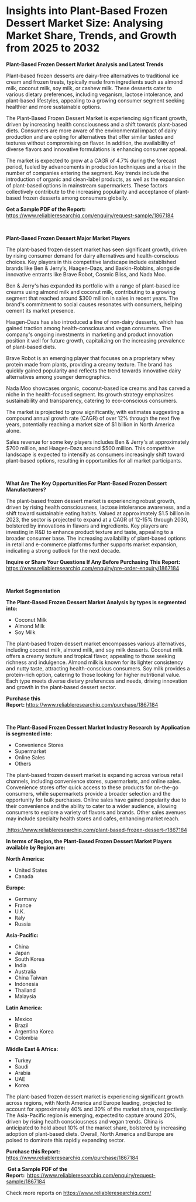 <p><h1>Insights into Plant-Based Frozen Dessert Market Size: Analysing Market Share, Trends, and Growth from 2025 to 2032</h1></p><p><strong>Plant-Based Frozen Dessert Market Analysis and Latest Trends</strong></p>
<p><p>Plant-based frozen desserts are dairy-free alternatives to traditional ice cream and frozen treats, typically made from ingredients such as almond milk, coconut milk, soy milk, or cashew milk. These desserts cater to various dietary preferences, including veganism, lactose intolerance, and plant-based lifestyles, appealing to a growing consumer segment seeking healthier and more sustainable options.</p><p>The Plant-Based Frozen Dessert Market is experiencing significant growth, driven by increasing health consciousness and a shift towards plant-based diets. Consumers are more aware of the environmental impact of dairy production and are opting for alternatives that offer similar tastes and textures without compromising on flavor. In addition, the availability of diverse flavors and innovative formulations is enhancing consumer appeal.</p><p>The market is expected to grow at a CAGR of 4.7% during the forecast period, fueled by advancements in production techniques and a rise in the number of companies entering the segment. Key trends include the introduction of organic and clean-label products, as well as the expansion of plant-based options in mainstream supermarkets. These factors collectively contribute to the increasing popularity and acceptance of plant-based frozen desserts among consumers globally.</p></p>
<p><strong>Get a Sample PDF of the Report:&nbsp;</strong> <a href="https://www.reliableresearchiq.com/enquiry/request-sample/1867184?utm_campaign=1900&utm_medium=2&utm_source=Github&utm_content=ia&utm_term=15022025&utm_id=plant-based-frozen-dessert">https://www.reliableresearchiq.com/enquiry/request-sample/1867184</a></p>
<p>&nbsp;</p>
<p><strong>Plant-Based Frozen Dessert Major Market Players</strong></p>
<p><p>The plant-based frozen dessert market has seen significant growth, driven by rising consumer demand for dairy alternatives and health-conscious choices. Key players in this competitive landscape include established brands like Ben & Jerry’s, Haagen-Dazs, and Baskin-Robbins, alongside innovative entrants like Brave Robot, Cosmic Bliss, and Nada Moo.</p><p>Ben & Jerry's has expanded its portfolio with a range of plant-based ice creams using almond milk and coconut milk, contributing to a growing segment that reached around $300 million in sales in recent years. The brand's commitment to social causes resonates with consumers, helping cement its market presence.</p><p>Haagen-Dazs has also introduced a line of non-dairy desserts, which has gained traction among health-conscious and vegan consumers. The company's ongoing investments in marketing and product innovation position it well for future growth, capitalizing on the increasing prevalence of plant-based diets.</p><p>Brave Robot is an emerging player that focuses on a proprietary whey protein made from plants, providing a creamy texture. The brand has quickly gained popularity and reflects the trend towards innovative dairy alternatives among younger demographics.</p><p>Nada Moo showcases organic, coconut-based ice creams and has carved a niche in the health-focused segment. Its growth strategy emphasizes sustainability and transparency, catering to eco-conscious consumers.</p><p>The market is projected to grow significantly, with estimates suggesting a compound annual growth rate (CAGR) of over 12% through the next five years, potentially reaching a market size of $1 billion in North America alone.</p><p>Sales revenue for some key players includes Ben & Jerry's at approximately $700 million, and Haagen-Dazs around $500 million. This competitive landscape is expected to intensify as consumers increasingly shift toward plant-based options, resulting in opportunities for all market participants.</p></p>
<p>&nbsp;</p>
<p><strong>What Are The Key Opportunities For Plant-Based Frozen Dessert Manufacturers?</strong></p>
<p><p>The plant-based frozen dessert market is experiencing robust growth, driven by rising health consciousness, lactose intolerance awareness, and a shift toward sustainable eating habits. Valued at approximately $1.5 billion in 2023, the sector is projected to expand at a CAGR of 12-15% through 2030, bolstered by innovations in flavors and ingredients. Key players are investing in R&D to enhance product texture and taste, appealing to a broader consumer base. The increasing availability of plant-based options in retail and e-commerce platforms further supports market expansion, indicating a strong outlook for the next decade.</p></p>
<p><strong>Inquire or Share Your Questions If Any Before Purchasing This Report:</strong> <a href="https://www.reliableresearchiq.com/enquiry/pre-order-enquiry/1867184?utm_campaign=1900&utm_medium=2&utm_source=Github&utm_content=ia&utm_term=15022025&utm_id=plant-based-frozen-dessert">https://www.reliableresearchiq.com/enquiry/pre-order-enquiry/1867184</a></p>
<p>&nbsp;</p>
<p><strong>Market Segmentation</strong></p>
<p><strong>The Plant-Based Frozen Dessert Market Analysis by types is segmented into:</strong></p>
<p><ul><li>Coconut Milk</li><li>Almond Milk</li><li>Soy Milk</li></ul></p>
<p><p>The plant-based frozen dessert market encompasses various alternatives, including coconut milk, almond milk, and soy milk desserts. Coconut milk offers a creamy texture and tropical flavor, appealing to those seeking richness and indulgence. Almond milk is known for its lighter consistency and nutty taste, attracting health-conscious consumers. Soy milk provides a protein-rich option, catering to those looking for higher nutritional value. Each type meets diverse dietary preferences and needs, driving innovation and growth in the plant-based dessert sector.</p></p>
<p><strong>Purchase this Report:&nbsp;</strong><a href="https://www.reliableresearchiq.com/purchase/1867184?utm_campaign=1900&utm_medium=2&utm_source=Github&utm_content=ia&utm_term=15022025&utm_id=plant-based-frozen-dessert">https://www.reliableresearchiq.com/purchase/1867184</a></p>
<p>&nbsp;</p>
<p><strong>The Plant-Based Frozen Dessert Market Industry Research by Application is segmented into:</strong></p>
<p><ul><li>Convenience Stores</li><li>Supermarket</li><li>Online Sales</li><li>Others</li></ul></p>
<p><p>The plant-based frozen dessert market is expanding across various retail channels, including convenience stores, supermarkets, and online sales. Convenience stores offer quick access to these products for on-the-go consumers, while supermarkets provide a broader selection and the opportunity for bulk purchases. Online sales have gained popularity due to their convenience and the ability to cater to a wider audience, allowing consumers to explore a variety of flavors and brands. Other sales avenues may include specialty health stores and cafes, enhancing market reach.</p></p>
<p><a href="https://www.reliableresearchiq.com/plant-based-frozen-dessert-r1867184?utm_campaign=1900&utm_medium=2&utm_source=Github&utm_content=ia&utm_term=15022025&utm_id=plant-based-frozen-dessert">&nbsp;https://www.reliableresearchiq.com/plant-based-frozen-dessert-r1867184</a></p>
<p><strong>In terms of Region, the Plant-Based Frozen Dessert Market Players available by Region are:</strong></p>
<p>
    <p> <strong> North America: </strong>
        <ul>
            <li>United States</li>
            <li>Canada</li>
        </ul>
        </p> 
    <p> <strong> Europe: </strong>
        <ul>
            <li>Germany</li>
            <li>France</li>
            <li>U.K.</li>
            <li>Italy</li>
            <li>Russia</li>
        </ul>
        </p> 
    <p> <strong> Asia-Pacific: </strong>
        <ul>
            <li>China</li>
            <li>Japan</li>
            <li>South Korea</li>
            <li>India</li>
            <li>Australia</li>
            <li>China Taiwan</li>
            <li>Indonesia</li>
            <li>Thailand</li>
            <li>Malaysia</li>
        </ul>
        </p> 
    <p> <strong> Latin America: </strong>
        <ul>
            <li>Mexico</li>
            <li>Brazil</li>
            <li>Argentina Korea</li>
            <li>Colombia</li>
        </ul>
        </p> 
    <p> <strong> Middle East & Africa: </strong>
        <ul>
            <li>Turkey</li>
            <li>Saudi</li>
            <li>Arabia</li>
            <li>UAE</li>
            <li>Korea</li>
        </ul>
    </p>
    </p>
<p><p>The plant-based frozen dessert market is experiencing significant growth across regions, with North America and Europe leading, projected to account for approximately 40% and 30% of the market share, respectively. The Asia-Pacific region is emerging, expected to capture around 20%, driven by rising health consciousness and vegan trends. China is anticipated to hold about 10% of the market share, bolstered by increasing adoption of plant-based diets. Overall, North America and Europe are poised to dominate this rapidly expanding sector.</p></p>
<p><strong>Purchase this Report: </strong><a href="https://www.reliableresearchiq.com/purchase/1867184?utm_campaign=1900&utm_medium=2&utm_source=Github&utm_content=ia&utm_term=15022025&utm_id=plant-based-frozen-dessert">https://www.reliableresearchiq.com/purchase/1867184</a></p>
<p>&nbsp;<strong>Get a Sample PDF of the Report:&nbsp;&nbsp;</strong><a href="https://www.reliableresearchiq.com/enquiry/request-sample/1867184?utm_campaign=1900&utm_medium=2&utm_source=Github&utm_content=ia&utm_term=15022025&utm_id=plant-based-frozen-dessert">https://www.reliableresearchiq.com/enquiry/request-sample/1867184</a></p>
<p><strong></strong></p>
<p>Check more reports on <a href="https://www.reliableresearchiq.com/?utm_campaign=1900&utm_medium=2&utm_source=Github&utm_content=ia&utm_term=15022025&utm_id=plant-based-frozen-dessert">https://www.reliableresearchiq.com/</a></p>